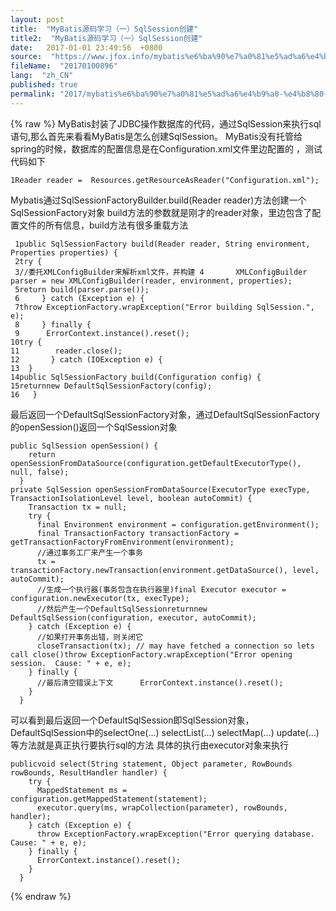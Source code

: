 ```yaml
---
layout: post
title:  "MyBatis源码学习（一）SqlSession创建"
title2:  "MyBatis源码学习（一）SqlSession创建"
date:   2017-01-01 23:49:56  +0800
source:  "https://www.jfox.info/mybatis%e6%ba%90%e7%a0%81%e5%ad%a6%e4%b9%a0-%e4%b8%80-sqlsession%e5%88%9b%e5%bb%ba.html"
fileName:  "20170100896"
lang:  "zh_CN"
published: true
permalink: "2017/mybatis%e6%ba%90%e7%a0%81%e5%ad%a6%e4%b9%a0-%e4%b8%80-sqlsession%e5%88%9b%e5%bb%ba.html"
---
```

{% raw %}
MyBatis封装了JDBC操作数据库的代码，通过SqlSession来执行sql语句,那么首先来看看MyBatis是怎么创建SqlSession。 
MyBatis没有托管给spring的时候，数据库的配置信息是在Configuration.xml文件里边配置的 ，测试代码如下

    1Reader reader =  Resources.getResourceAsReader("Configuration.xml");

Mybatis通过SqlSessionFactoryBuilder.build(Reader reader)方法创建一个SqlSessionFactory对象 build方法的参数就是刚才的reader对象，里边包含了配置文件的所有信息，build方法有很多重载方法

     1public SqlSessionFactory build(Reader reader, String environment, Properties properties) {
     2try {
     3//委托XMLConfigBuilder来解析xml文件，并构建 4       XMLConfigBuilder parser = new XMLConfigBuilder(reader, environment, properties);
     5return build(parser.parse());
     6     } catch (Exception e) {
     7throw ExceptionFactory.wrapException("Error building SqlSession.", e);
     8     } finally {
     9      ErrorContext.instance().reset();
    10try {
    11        reader.close();
    12       } catch (IOException e) {
    13  }
    14public SqlSessionFactory build(Configuration config) {
    15returnnew DefaultSqlSessionFactory(config);
    16   }

最后返回一个DefaultSqlSessionFactory对象，通过DefaultSqlSessionFactory的openSession()返回一个SqlSession对象

    public SqlSession openSession() {
        return openSessionFromDataSource(configuration.getDefaultExecutorType(), null, false);
      }
    private SqlSession openSessionFromDataSource(ExecutorType execType, TransactionIsolationLevel level, boolean autoCommit) {
        Transaction tx = null;
        try {
          final Environment environment = configuration.getEnvironment();
          final TransactionFactory transactionFactory = getTransactionFactoryFromEnvironment(environment);
          //通过事务工厂来产生一个事务
          tx = transactionFactory.newTransaction(environment.getDataSource(), level, autoCommit);
          //生成一个执行器(事务包含在执行器里)final Executor executor = configuration.newExecutor(tx, execType);
          //然后产生一个DefaultSqlSessionreturnnew DefaultSqlSession(configuration, executor, autoCommit);
        } catch (Exception e) {
          //如果打开事务出错，则关闭它
          closeTransaction(tx); // may have fetched a connection so lets call close()throw ExceptionFactory.wrapException("Error opening session.  Cause: " + e, e);
        } finally {
          //最后清空错误上下文      ErrorContext.instance().reset();
        }
      }

可以看到最后返回一个DefaultSqlSession即SqlSession对象，DefaultSqlSession中的selectOne(…) selectList(…) 
selectMap(…) update(…)等方法就是真正执行要执行sql的方法 
具体的执行由executor对象来执行

    publicvoid select(String statement, Object parameter, RowBounds rowBounds, ResultHandler handler) {
        try {
          MappedStatement ms = configuration.getMappedStatement(statement);
          executor.query(ms, wrapCollection(parameter), rowBounds, handler);
        } catch (Exception e) {
          throw ExceptionFactory.wrapException("Error querying database.  Cause: " + e, e);
        } finally {
          ErrorContext.instance().reset();
        }
      }
{% endraw %}
